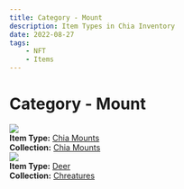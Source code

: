 ```yaml
---
title: Category - Mount
description: Item Types in Chia Inventory
date: 2022-08-27
tags:
    - NFT
    - Items
---
```


# Category - Mount
<div class="item_type_thumbnail">
<a href="../../Types/Mount/Chia_Mounts/Normal_Chia_Mounts_00001_00100/"><img loading="lazy" src="https://pkiimponhhsh4c6lhcavhveefx6ilyc2zgqcehdlswobpqakoj5q.arweave.net/epCGPc055H4LyziBU9SELfyF4FrJoCIca5WcF8AKcns"></a><br/>
<div><strong>Item Type:</strong> <a href="../../Types/Mount/Chia_Mounts/Normal_Chia_Mounts_00001_00100/">Chia Mounts</a></div>
<div><strong>Collection:</strong> <a href="https://www.spacescan.io/xch/nft/collection/col1ykj00rq56xs235zumwcwa3w7j927cqfgqatvp795q4wav5fs5hrqu668my">Chia Mounts</a></div>
</div>
<div class="item_type_thumbnail">
<a href="../../Types/Mount/Deer/Normal_Deer_00001_00100/"><img loading="lazy" src="https://wrpw756ja63ekodvnur3ybmvwbumzfgjhtftddv7yher4bkohida.arweave.net/tF9v98kHtkU4dW0jvAWVsGjMlMk8yzGOv8HJHgVOOgY"></a><br/>
<div><strong>Item Type:</strong> <a href="../../Types/Mount/Deer/Normal_Deer_00001_00100/">Deer</a></div>
<div><strong>Collection:</strong> <a href="https://www.spacescan.io/xch/nft/collection/col1w0h8kkkh37sfvmhqgd4rac0m0llw4mwl69n53033h94fezjp6jaq4pcd3g">Chreatures</a></div>
</div>

